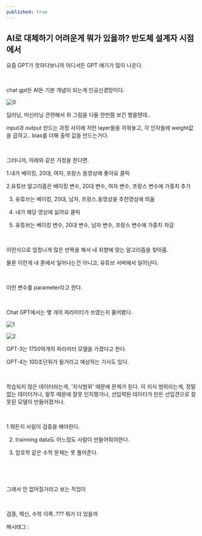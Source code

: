 ```yaml
---
published: true
---
```

## AI로 대체하기 어려운게 뭐가 있을까? 반도체 설계자 시점에서

요즘 GPT가 핫하다보니까 어디서든 GPT 얘기가 많이 나온다.

​

chat gpt든 AI든 기본 개념이 되는게 인공신경망이다.

![0](/asset/img/223064881559/0.png)

딥러닝, 머신러닝 관련해서 위 그림을 다들 한번쯤 보긴 했을텐데..

input과 output 만드는 과정 사이에 저런 layer들을 끼워놓고, 각 인자들에 weight값을 곱하고.. bias를 더해 출력 값을 만드는거다.

​

그러니까, 아래와 같은 가정을 한다면.

1.내가 베이킹, 20대, 여자, 프랑스 동영상에 좋아요 클릭

2.유튜브 알고리즘은 베이킹 변수, 20대 변수, 여자 변수, 프랑스 변수에 가중치 추가

3. 유튜브는 베이킹, 20대, 남자, 프랑스.동영상을 추천영상에 띄움

4. 내가 해당 영상에 싫어요 클릭

5. 유튜브는 베이킹 변수, 20대 변수, 남자 변수, 프랑스 변수에 가중치 차감

​

이런식으로 엄청나게 많은 반복을 해서 내 취향에 맞는 알고리즘을 찾아줌.

물론 이런게 내 폰에서 일어나는건 아니고, 유튜브 서버에서 일어난다.

​

이런 변수를 parameter라고 한다.

​

Chat GPT에서는 몇 개의 파라미터가 쓰였는지 물어봤다.

![1](/asset/img/223064881559/1.png)

![2](/asset/img/223064881559/2.png)

GPT-3는 1750억개의 파라미터 모델을 가졌다고 한다.

GPT-4는 100조단위가 될거라고 예상하는 기사도 있다.

​

학습되지 않은 데이터라는게, '지식범위' 때문에 문제가 된다. 이 지식 범위라는게, 정말 없는 데이터거나, 말투 때문에 잘못 인지했거나, 선입력된 데이터가 만든 선입견으로 잘못된 모델이 만들어졌거나.

​

1.뭐든지 사람이 검증을 해야한다.

2. trainning data도 어느정도 사람이 만들어줘야한다.

3. 암호학 같은 수학 문제는 못 풀어준다.

​

​

그래서 안 없어질거라고 보는 직업이

​

검증, 혁신, 수학 이쪽..??? 뭐가 더 있을까

 해시태그 : 